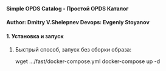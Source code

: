 #### Simple OPDS Catalog - Простой OPDS Каталог
#### Author: Dmitry V.Shelepnev  Devops: Evgeniy Stoyanov

#### 1. Установка и запуск

1. Быстрый способ, запуск без сборки образа:

     wget .../fast/docker-compose.yml
     docker-compose up -d

